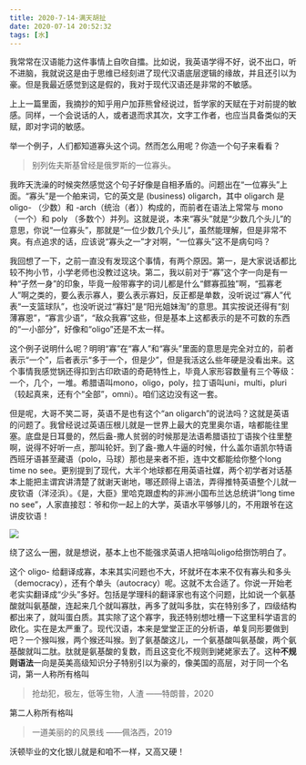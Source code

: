 ```yaml
---
title: 2020-7-14-满天胡扯
date: 2020-07-14 20:52:32
tags: [水]
---
```


我常常在汉语能力这件事情上自吹自擂。比如说，我英语学得不好，说不出口，听不进脑，我就说这是由于思维已经刻进了现代汉语底层逻辑的缘故，并且还引以为豪。但是我最近感觉到这是假的，我对于现代汉语还是非常的不敏感。

<!--more-->

上上一篇里面，我摘抄的知乎用户加菲熊曾经说过，哲学家的天赋在于对前提的敏感。同样，一个会说话的人，或者退而求其次，文字工作者，也应当具备类似的天赋，即对字词的敏感。

举一个例子，人们都知道寡头这个词。然而怎么用呢？你造一个句子来看看？

> 别列佐夫斯基曾经是俄罗斯的一位寡头。

我昨天洗澡的时候突然感觉这个句子好像是自相矛盾的。问题出在“一位寡头”上面。“寡头”是一个舶来词，它的英文是 (business) oligarch，其中 oligarch 是 oligo- （少数）和 -arch（统治（者））构成的，而前者在语法上常常与 mono （一个）和 poly （多数个）并列。这就是说，本来“寡头”就是“少数几个头儿”的意思，你说“一位寡头”，那就是“一位少数几个头儿”，虽然能理解，但是非常不爽。有点追求的话，应该说“寡头之一”才对啊，“一位寡头”这不是病句吗？

我回想了一下，之前一直没有发现这个事情，有两个原因。第一，是大家说话都比较不拘小节，小学老师也没教过这块。第二，我以前对于“寡”这个字一向是有一种“孑然一身”的印象，毕竟一般带寡字的词儿都是什么“鳏寡孤独”啊，“孤寡老人”啊之类的，要么表示寡人，要么表示寡妇，反正都是单数，没听说过“寡人”代表“一支篮球队”，也没听说过“寡妇”是“阳光姐妹淘”的意思。其实按说还得有“刻薄寡恩”，“寡言少语”，“敌众我寡”这些，但是基本上这都表示的是不可数的东西的“一小部分”，好像和“oligo”还是不太一样。

这个例子说明什么呢？明明“寡”在“寡人”和“寡头”里面的意思是完全对立的，前者表示“一个”，后者表示“多于一个，但是少”，但是我活这么些年硬是没看出来。这个事情我感觉锅还得扣到古印欧语的奇葩特性上，毕竟人家形容数量有三个等级：一个，几个，一堆。希腊语叫mono，oligo，poly，拉丁语叫uni，multi，pluri （较起真来，还有个“全部”，omni）。咱们这边没有这一套。

但是呢，大哥不笑二哥，英语不是也有这个“an oligarch”的说法吗？这就是英语的问题了。我曾经说过英语压根儿就是一世界上最大的克里奥尔语，啥都能往里塞。底盘是日耳曼的，然后盎-撒人贫弱的时候那是法语希腊语拉丁语挨个往里整啊，说得不好听一点，那叫轮奸。到了盎-撒人牛逼的时候，什么盖尔语凯尔特语西班牙语甚至藏语（polo，马球）那也是来者不拒，连中文都能给你整个long time no see。更别提到了现代，大半个地球都在用英语社媒，两个初学者对话基本上能把主谓宾讲清楚了就谢天谢地，哪还顾得上语法，弄得推特英语整个儿就一皮钦语（洋泾浜）。《是，大臣》里哈克跟虚构的非洲小国布兰达总统讲“long time no see”，人家直接怼：爷和你一起上的大学，英语水平够够儿的，不用跟爷在这讲皮钦语！

![](https://cdn.mathpix.com/snip/images/va3wu4EOirSTE2_fpooKbfpZGVctW8G_LdHLm0OcNt0.original.fullsize.png)

绕了这么一圈，就是想说，基本上也不能强求英语人把啥叫oligo给捯饬明白了。

这个 oligo- 给翻译成寡，本来其实问题也不大，坏就坏在本来不仅有寡头和多头（democracy），还有个单头（autocracy）呢。这就不太合适了。你说一开始老老实实翻译成“少头”多好。包括是学理科的翻译家也有这个问题，比如说一个氨基酸就叫氨基酸，连起来几个就叫寡肽，再多了就叫多肽，实在特别多了，四级结构都出来了，就叫蛋白质。其实除了这个寡字，我还特别想吐槽一下这里科学语言的欧化。实在是太严重了。现代汉语，本来是堂堂正正的分析语，单复同形要做到吧？一个猴叫猴，两个猴还叫猴。到了氨基酸这儿，一个氨基酸叫氨基酸，两个氨基酸就叫二肽。肽就是氨基酸的复数，而且这变化不规则到姥姥家去了。这种**不规则语法**一向是英美高级知识分子特别引以为豪的，像美国的高层，对于同一个名词，第一人称所有格叫

> 抢劫犯，极左，低等生物，人渣 ——特朗普，2020

第二人称所有格叫

> 一道美丽的的风景线 ——佩洛西，2019

沃顿毕业的文化银儿就是和咱不一样，又高又硬！